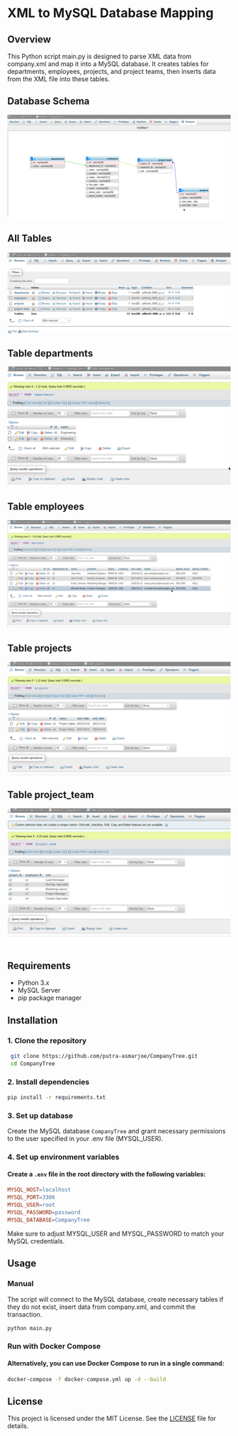 # XML to MySQL Database Mapping

## Overview

This Python script main.py is designed to parse XML data from company.xml and map it into a MySQL database. It creates tables for departments, employees, projects, and project teams, then inserts data from the XML file into these tables.


## Database Schema
![Schema](SS/db-chema.png)

## All Tables
![Schema](SS/all-ables.png)

## Table departments
![Schema](SS/departments.png)

## Table employees
![Schema](SS/employees.png)

## Table projects
![Schema](SS/projects.png)

## Table project_team
![Schema](SS/project_team.png)


## Requirements
- Python 3.x
- MySQL Server
- pip package manager

## Installation

### 1. Clone the repository

```bash
 git clone https://github.com/putra-asmarjoe/CompanyTree.git
 cd CompanyTree
```

### 2. Install dependencies

```bash
pip install -r requirements.txt
```

### 3. Set up database
Create the MySQL database `CompanyTree` and grant necessary permissions to the user specified in your .env file (MYSQL_USER).


### 4. Set up environment variables
#### Create a `.env` file in the root directory with the following variables:

```makefile
MYSQL_HOST=localhost
MYSQL_PORT=3306
MYSQL_USER=root
MYSQL_PASSWORD=password
MYSQL_DATABASE=CompanyTree
```
Make sure to adjust MYSQL_USER and MYSQL_PASSWORD to match your MySQL credentials.

## Usage

### Manual

The script will connect to the MySQL database, create necessary tables if they do not exist, insert data from company.xml, and commit the transaction.

```bash
python main.py
```

### Run with Docker Compose
 #### Alternatively, you can use Docker Compose to run in a single command:
 ```bash
 docker-compose -f docker-compose.yml up -d --build
 ```

## License

This project is licensed under the MIT License. See the [LICENSE](LICENSE) file for details.
